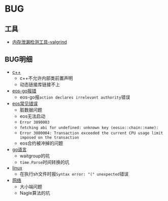 # BUG

## 工具

- [内存泄漏检测工具-valgrind](TOOL/valgrind.md)

  

## BUG明细

- [c++](cpp.md)
	- c++不允许内部类前置声明
	- 动态链接库链接不上
- [eos-go报错](eos-go.md)
	- eos-go报`action declares irrelevant authority`错误
- [eos常见错误](eos.md)
	- 脏数据问题  
	- eos无法启动
	- `Error 3090003`
	- `fetching abi for undefined: unknown key (eosio::chain::name):`
	- `Error 3080004: Transaction exceeded the current CPU usage limit imposed on the transaction`
	- eos合约被冲掉的问题
- [go语言](golang.md)
	- waitgroup的坑
	- `time.Parse`时间转换的坑
- [linux](linux.md)
    - 在执行sh文件时报`Syntax error: "(" unexpected`错误
- [网络](net.md)
    - 大小端问题
    - Nagle算法的坑

